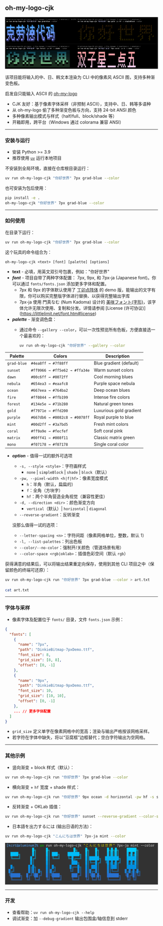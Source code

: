 ## oh-my-logo-cjk

![预览](https://raw.githubusercontent.com/Antonoko/oh-my-logo-CJK/refs/heads/main/images/preview.jpg)

该项目能将输入的中、日、韩文本渲染为 CLI 中的像素风 ASCII 图，支持多种渐变色板。

启发自只能输入 ASCII 的 [oh-my-logo](https://github.com/shinshin86/oh-my-logo)

- CJK 友好：基于像素字体采样（非预制 ASCII），支持中、日、韩等多语种
- 从 oh-my-logo 偷了多种渐变色板与方向，支持 24-bit ANSI 颜色
- 多种像素输出模式与样式（half/full、block/shade 等）
- 开箱即用，跨平台（Windows 通过 colorama 兼容 ANSI）

---

### 安装与运行

- 安装 Python >= 3.9
- 推荐使用 [`uv`](https://github.com/astral-sh/uv) 运行本地项目

不安装到全局环境，直接在仓库根目录运行：

```bash
uv run oh-my-logo-cjk "你好世界" 7px grad-blue --color
```

也可安装为包后使用：

```bash
pip install -e .
oh-my-logo-cjk "你好世界" 7px grad-blue --color
```

---

### 如何使用

在目录下运行：
```bash
uv run oh-my-logo-cjk "你好世界" 7px grad-blue --color
```

这个玩具的命令组合为：
```text
oh-my-logo-cjk <text> [font] [palette] [options]
```
- **text** - 必填，用英文双引号包裹，例如："你好世界"
- ***font*** - 项目自带了两种字体配置： 7px, 9px, 和 7px-ja (Japanese font)。你可以通过 `fonts/fonts.json` 添加更多字体和配置。
  - 7px 和 9px 的字体默认使用了 [丁卯点阵体](https://3type.cn/fonts/dinkie_bitmap/index.html) 的 demo 版，能输出的文字有限，你可以购买完整版字体进行替换、以获得完整输出字库
  - 7px-ja 使用 門真なむ (Num Kadoma) 设计的  [美咲フォント(字形)](https://littlelimit.net/misaki.htm)，该字体允许无限次使用、复制和分发。详情请参阅 [License (许可协议)] (https://littlelimit.net/font.htm#license)
- ***palette*** - 渐变调色盘：
    - 通过命令 `--gallery --color`，可以一次性预览所有色板，方便直接选一个最喜欢的：

        ```bash
        uv run oh-my-logo-cjk "你好世界" --gallery --color
        ```
| Palette | Colors | Description |
|---------|--------|-------------|
| `grad-blue` | `#4ea8ff → #7f88ff` | Blue gradient (default) |
| `sunset` | `#ff9966 → #ff5e62 → #ffa34e` | Warm sunset colors |
| `dawn` | `#00c6ff → #0072ff` | Cool morning blues |
| `nebula` | `#654ea3 → #eaafc8` | Purple space nebula |
| `ocean` | `#667eea → #764ba2` | Deep ocean blues |
| `fire` | `#ff0844 → #ffb199` | Intense fire colors |
| `forest` | `#134e5e → #71b280` | Natural green tones |
| `gold` | `#f7971e → #ffd200` | Luxurious gold gradient |
| `purple` | `#667db6 → #0082c8 → #0078ff` | Royal purple to blue |
| `mint` | `#00d2ff → #3a7bd5` | Fresh mint colors |
| `coral` | `#ff9a9e → #fecfef` | Soft coral pink |
| `matrix` | `#00ff41 → #008f11` | Classic matrix green |
| `mono` | `#f07178 → #f07178` | Single coral color |

- ***option*** - 值得一试的额外可选项
    - `-s, --style <style>`：字符画样式
      - `none` | `simpleBlock` | `shade` | `block`（默认）
    - `-pw, --pixel-width <h|f|hf>`：像素宽度模式
        - `h`：半角（默认，扁扁的）
        - `f`：全角（方块字）
        - `hf`：两个半角营造全角视觉（兼容性更佳）
    - `-d, --direction <dir>`：颜色渐变方向
        - `vertical`（默认）| `horizontal` | `diagonal`
    - `--reverse-gradient`：反转渐变
    
    没那么值得一试的选项：
    - `--letter-spacing <n>`：字符间距（像素网格单位，整数，默认 1）
    - `-l, --list-palettes`：列出色板
    - `--color/--no-color`：强制开/关颜色（管道场景有用）
    - `--color-space <rgb|oklab>`：插值色彩空间（默认 `rgb`）

获得满意的结果后，可以将输出结果重定向保存，使用到其他 CLI 项目之中（保留颜色的终端可还原）：

```bash
uv run oh-my-logo-cjk run "你好世界" 7px grad-blue --color > art.txt

cat art.txt
```



---

### 字体与采样

- 像素字体及配置位于 `fonts/` 目录，文件 `fonts.json` 示例：

```json
{
  "fonts": [
    {
      "name": "7px",
      "path": "DinkieBitmap-7pxDemo.ttf",
      "font_size": 8,
      "grid_size": [8, 8],
      "offset": [0, -1]
    },
    {
      "name": "9px",
      "path": "DinkieBitmap-9pxDemo.ttf",
      "font_size": 10,
      "grid_size": [10, 10],
      "offset": [0, -1]
    },
    ... // 更多字体配置
  ]
}
```

- `grid_size` 定义单字在像素网格中的宽高；渲染与输出严格按该网格采样。
- 若字符在字体中缺失，将以“豆腐框”边框替代；空白字符输出为空网格。

---

### 其他示例

- 竖向渐变 + block 样式（默认）：

```bash
uv run oh-my-logo-cjk run "你好世界" 7px grad-blue --color
```

- 横向渐变 + `hf` 宽度 + shade 样式：

```bash
uv run oh-my-logo-cjk run "你好世界" 9px ocean -d horizontal -pw hf -s shade --color
```

- 反转渐变 + OKLab 插值：

```bash
uv run oh-my-logo-cjk run "你好世界" sunset --reverse-gradient --color-space oklab --color
```

- 日本語を出力するには (输出日语的方法)：

```bash
uv run oh-my-logo-cjk "こんにちは世界" 7px-ja mint --color
```

![Preview](https://raw.githubusercontent.com/Antonoko/oh-my-logo-CJK/refs/heads/main/images/preview-ja.png)


---

### 开发

- 查看帮助：`uv run oh-my-logo-cjk --help`
- 调试渐变：加 `--debug-gradient` 输出包围盒/轴信息到 stderr

